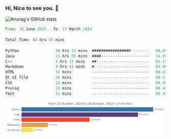 ### Hi, Nice to see you. 👋

<!--
**EtherFin/EtherFin** is a ✨ _special_ ✨ repository because its `README.md` (this file) appears on your GitHub profile.

Here are some ideas to get you started:

- 🔭 I’m currently working on ...
- 🌱 I’m currently learning ...
- 👯 I’m looking to collaborate on ...
- 🤔 I’m looking for help with ...
- 💬 Ask me about ...
- 📫 How to reach me: ...
- 😄 Pronouns: ...
- ⚡ Fun fact: ...
-->


![Anurag's GitHub stats](https://github-readme-stats.vercel.app/api?username=EtherFin&bg_color=30,e96443,e97f43,e99943,e9b443,e9ce43,e9e843,d3e943,bee943,a9e943,94e943&title_color=fff&text_color=000&show_icons=true&icon_color=000)


<!--START_SECTION:waka-->

```rust
From: 28 June 2023 - To: 17 March 2024

Total Time: 84 hrs 45 mins

Python                58 hrs 13 mins  #################--------   68.69 %
Java                  11 hrs 55 mins  ####---------------------   14.07 %
C++                   5 hrs 12 mins   ##-----------------------   06.15 %
Markdown              4 hrs 12 mins   #------------------------   04.96 %
HTML                  32 mins         -------------------------   00.64 %
Qt UI file            26 mins         -------------------------   00.53 %
CSS                   24 mins         -------------------------   00.48 %
Prolog                22 mins         -------------------------   00.44 %
Text                  21 mins         -------------------------   00.42 %
```

<!--END_SECTION:waka-->

<img
  src="https://github.com/EtherFin/EtherFin/blob/master/images/stat.svg"
  alt="Work Dashboard"
/>

